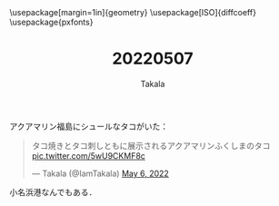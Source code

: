 ﻿---
title: 20220507
yesterday: 20220506
tomorrow: 20220508
days: 862
author: Takala
header-includes:
  - \usepackage[margin=1in]{geometry}
  - \usepackage[ISO]{diffcoeff}
  - \usepackage{pxfonts}
---


アクアマリン福島にシュールなタコがいた：


<blockquote class="twitter-tweet"><p lang="ja" dir="ltr">タコ焼きとタコ刺しともに展示されるアクアマリンふくしまのタコ <a href="https://t.co/5wU9CKMF8c">pic.twitter.com/5wU9CKMF8c</a></p>&mdash; Takala (@IamTakala) <a href="https://twitter.com/IamTakala/status/1522604590033965059?ref_src=twsrc%5Etfw">May 6, 2022</a></blockquote> <script async src="https://platform.twitter.com/widgets.js" charset="utf-8"></script>


小名浜港なんでもある．

